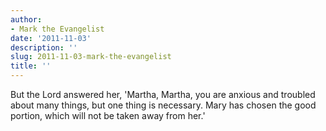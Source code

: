 ```yaml
---
author:
- Mark the Evangelist
date: '2011-11-03'
description: ''
slug: 2011-11-03-mark-the-evangelist
title: ''
---
```

But the Lord answered her, 'Martha, Martha, you are anxious and troubled about many things, but one thing is necessary. Mary has chosen the good portion, which will not be taken away from her.'



